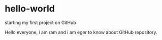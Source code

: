 # hello-world
starting my first project on GitHub

Hello everyone, i am ram and i am eger to know about GitHub repository.
